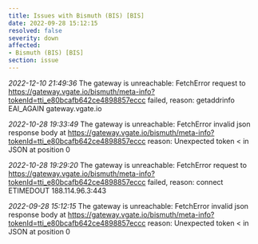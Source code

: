 ```yaml
---
title: Issues with Bismuth (BIS) [BIS]
date: 2022-09-28 15:12:15
resolved: false
severity: down
affected:
- Bismuth (BIS) [BIS]
section: issue
---
```


*2022-12-10 21:49:36* The gateway is unreachable: FetchError request to https://gateway.vgate.io/bismuth/meta-info?tokenId=tti_e80bcafb642ce4898857eccc failed, reason: getaddrinfo EAI_AGAIN gateway.vgate.io

*2022-10-28 19:33:49* The gateway is unreachable: FetchError invalid json response body at https://gateway.vgate.io/bismuth/meta-info?tokenId=tti_e80bcafb642ce4898857eccc reason: Unexpected token < in JSON at position 0

*2022-10-28 19:29:20* The gateway is unreachable: FetchError request to https://gateway.vgate.io/bismuth/meta-info?tokenId=tti_e80bcafb642ce4898857eccc failed, reason: connect ETIMEDOUT 188.114.96.3:443

*2022-09-28 15:12:15* The gateway is unreachable: FetchError invalid json response body at https://gateway.vgate.io/bismuth/meta-info?tokenId=tti_e80bcafb642ce4898857eccc reason: Unexpected token < in JSON at position 0
